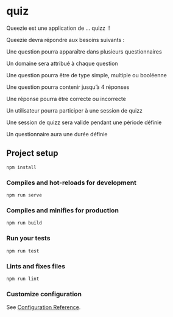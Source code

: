 # quiz
Queezie est une application de … quizz  !

Queezie devra répondre aux besoins suivants :​

Une question pourra apparaître dans plusieurs questionnaires​

Un domaine sera attribué à chaque question​

Une question pourra être de type simple, multiple ou booléenne​

Une question pourra contenir jusqu’à 4 réponses​

Une réponse pourra être correcte ou incorrecte​

Un utilisateur pourra participer à une session de quizz​

Une session de quizz sera valide pendant une période définie​

Un questionnaire aura une durée définie
## Project setup
```
npm install
```

### Compiles and hot-reloads for development
```
npm run serve
```

### Compiles and minifies for production
```
npm run build
```

### Run your tests
```
npm run test
```

### Lints and fixes files
```
npm run lint
```

### Customize configuration
See [Configuration Reference](https://cli.vuejs.org/config/).

